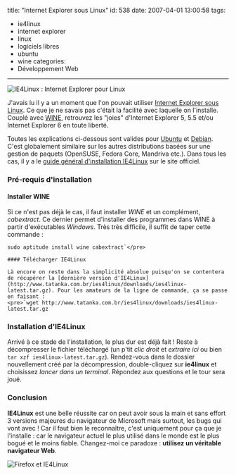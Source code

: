 title: "Internet Explorer sous Linux"
id: 538
date: 2007-04-01 13:00:58
tags: 
- ie4linux
- internet explorer
- linux
- logiciels libres
- ubuntu
- wine
categories: 
- Développement Web
---

![IE4Linux : Internet Explorer pour Linux](https://oncletom.io/images/2007/04/ie4linux.png)

J'avais lu il y a un moment que l'on pouvait utiliser [Internet Explorer sous Linux](http://www.tatanka.com.br/ies4linux/). Ce que je ne savais pas c'était la facilité avec laquelle on l'installe. Couplé avec [WINE](http://fr.wikipedia.org/wiki/WINE), retrouvez les "joies" d'Internet Explorer 5, 5.5 et/ou Internet Explorer 6 en toute liberté.
<!--more-->
Toutes les explications ci-dessous sont valides pour [Ubuntu](http://www.ubuntu-fr.org/) et [Debian](http://www.debian.org/). C'est globalement similaire sur les autres distributions basées sur une gestion de paquets (OpenSUSE, Fedora Core, Mandriva etc.). Dans tous les cas, il y a le [guide général d'installation IE4Linux](http://www.tatanka.com.br/ies4linux/page/Installation) sur le site officiel.

### Pré-requis d'installation

#### Installer WINE

Si ce n'est pas déjà le cas, il faut installer _WINE_ et un complément, _cabextract_. Ce dernier permet d'installer des programmes dans WINE à partir d'exécutables _Windows_. Très très difficile, il suffit de taper cette commande :

    sudo aptitude install wine cabextract`</pre>

    #### Télécharger IE4Linux

    Là encore on reste dans la simplicité absolue puisqu'on se contentera de récupérer la [dernière version d'IE4Linux](http://www.tatanka.com.br/ies4linux/downloads/ies4linux-latest.tar.gz). Pour les amateurs de la ligne de commande, ça se passe en faisant :
    <pre>`wget http://www.tatanka.com.br/ies4linux/downloads/ies4linux-latest.tar.gz

### Installation d'IE4Linux

Arrivé à ce stade de l'installation, le plus dur est déjà fait ! Reste à décompresser le fichier téléchargé (un p'tit _clic droit_ et _extraire ici_ ou bien `tar xzf ies4linux-latest.tar.gz`). Rendez-vous dans le dossier nouvellement créé par la décompression, double-cliquez sur **ie4linux** et choisissez _lancer dans un terminal_.
Répondez aux questions et le tour sera joué.

### Conclusion

**IE4Linux** est une belle réussite car on peut avoir sous la main et sans effort 3 versions majeures du navigateur de Microsoft mais surtout, les bugs qui vont avec ! Car il faut bien le reconnaître, c'est uniquement pour ça que je l'installe : car le navigateur actuel le plus utilisé dans le monde est le plus bogué et le moins fiable. Changez-moi ce paradoxe : **utilisez un véritable navigateur Web**.

![Firefox et IE4Linux](https://oncletom.io/images/2007/04/firefox-ie4linux.gif)